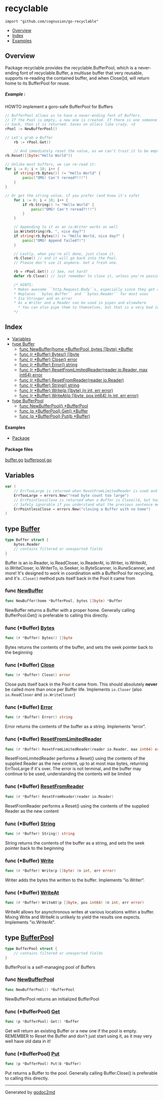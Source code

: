 

# recyclable
`import "github.com/cognusion/go-recyclable"`

* [Overview](#pkg-overview)
* [Index](#pkg-index)
* [Examples](#pkg-examples)

## <a name="pkg-overview">Overview</a>
Package recyclable provides the recyclable.BufferPool, which is a never-ending font of
recyclable.Buffer, a multiuse buffer that very reusable, supports re-reading the contained
buffer, and when Close()d, will return home to its BufferPool for reuse.


##### Example :
HOWTO implement a goro-safe BufferPool for Buffers

``` go
// BufferPool allows us to have a never-ending font of Buffers.
// If the Pool is empty, a new one is created. If there is one someone put
// back, then it is returned. Saves on allocs like crazy. <3
rPool := NewBufferPool()

// Let's grab a Buffer
    rb := rPool.Get()

    // And immediately reset the value, as we can't trust it to be empty
rb.Reset([]byte("Hello World"))

// Unlike most buffers, we can re-read it:
for i := 0; i < 10; i++ {
    if string(rb.Bytes()) != "Hello World" {
        panic("OMG! Can't reread?!!!")
    }
}

// Or get the string value, if you prefer (and know it's safe)
    for i := 0; i < 10; i++ {
        if rb.String() != "Hello World" {
            panic("OMG! Can't reread?!!!")
        }
    }

    // Appending to it as an io.Writer works as well
    io.WriteString(rb, ", nice day?")
    if string(rb.Bytes()) != "Hello World, nice day?" {
        panic("OMG! Append failed?!")
    }

    // Lastly, when you're all done, just close it.
    rb.Close() // and it will go back into the Pool.
    // Please don't use it anymore. Get a fresh one.

    rb = rPool.Get() // See, not hard?
    defer rb.Close() // Just remember to close it, unless you're passing it elsewhere

    /* HINTS:
    * Makes awesome ``http.Request.Body``s, especially since they get automatically ``.Close()``d when done with
    * Replaces ``bytes.Buffer`` and ``bytes.Reader`` for most uses
    * Isa Stringer and an error
    * As a Writer and a Reader can be used in pipes and elsewhere
      * You can also pipe them to themselves, but that is a very bad idea unless you love watching OOMs
    */
```



## <a name="pkg-index">Index</a>
* [Variables](#pkg-variables)
* [type Buffer](#Buffer)
  * [func NewBuffer(home *BufferPool, bytes []byte) *Buffer](#NewBuffer)
  * [func (r *Buffer) Bytes() []byte](#Buffer.Bytes)
  * [func (r *Buffer) Close() error](#Buffer.Close)
  * [func (r *Buffer) Error() string](#Buffer.Error)
  * [func (r *Buffer) ResetFromLimitedReader(reader io.Reader, max int64) error](#Buffer.ResetFromLimitedReader)
  * [func (r *Buffer) ResetFromReader(reader io.Reader)](#Buffer.ResetFromReader)
  * [func (r *Buffer) String() string](#Buffer.String)
  * [func (r *Buffer) Write(p []byte) (n int, err error)](#Buffer.Write)
  * [func (r *Buffer) WriteAt(p []byte, pos int64) (n int, err error)](#Buffer.WriteAt)
* [type BufferPool](#BufferPool)
  * [func NewBufferPool() *BufferPool](#NewBufferPool)
  * [func (p *BufferPool) Get() *Buffer](#BufferPool.Get)
  * [func (p *BufferPool) Put(b *Buffer)](#BufferPool.Put)

#### <a name="pkg-examples">Examples</a>
* [Package](#example-)

#### <a name="pkg-files">Package files</a>
[buffer.go](https://github.com/cognusion/go-recyclable/tree/master/buffer.go) [bufferpool.go](https://github.com/cognusion/go-recyclable/tree/master/bufferpool.go)



## <a name="pkg-variables">Variables</a>
``` go
var (
    // ErrTooLarge is returned when ResetFromLimitedReader is used and the supplied Reader writes too much
    ErrTooLarge = errors.New("read byte count too large")
    // ErrPointlessClose is returned when a Buffer is Close()d, but has no home to return to.
    // Safely ignorable if you understand what the previous sentence means.
    ErrPointlessClose = errors.New("closing a Buffer with no home")
)
```



## <a name="Buffer">type</a> [Buffer](https://github.com/cognusion/go-recyclable/tree/master/buffer.go?s=1038:1110#L27)
``` go
type Buffer struct {
    bytes.Reader
    // contains filtered or unexported fields
}

```
Buffer is an io.Reader, io.ReadCloser, io.ReaderAt,
io.Writer, io.WriterAt, io.WriteCloser, io.WriterTo,
io.Seeker, io.ByteScanner, io.RuneScanner, and more!
It's designed to work in coordination with a BufferPool for
recycling, and it's `.Close()` method puts itself back in
the Pool it came from







### <a name="NewBuffer">func</a> [NewBuffer](https://github.com/cognusion/go-recyclable/tree/master/buffer.go?s=1240:1294#L36)
``` go
func NewBuffer(home *BufferPool, bytes []byte) *Buffer
```
NewBuffer returns a Buffer with a proper home. Generally calling
BufferPool.Get() is preferable to calling this directly.





### <a name="Buffer.Bytes">func</a> (\*Buffer) [Bytes](https://github.com/cognusion/go-recyclable/tree/master/buffer.go?s=2454:2485#L74)
``` go
func (r *Buffer) Bytes() []byte
```
Bytes returns the contents of the buffer, and sets the seek pointer back to the beginning




### <a name="Buffer.Close">func</a> (\*Buffer) [Close](https://github.com/cognusion/go-recyclable/tree/master/buffer.go?s=1534:1564#L45)
``` go
func (r *Buffer) Close() error
```
Close puts itself back in the Pool it came from. This should absolutely **never** be
called more than once per Buffer life.
Implements `io.Closer` (also `io.ReadCloser` and `io.WriteCloser`)




### <a name="Buffer.Error">func</a> (\*Buffer) [Error](https://github.com/cognusion/go-recyclable/tree/master/buffer.go?s=2877:2908#L89)
``` go
func (r *Buffer) Error() string
```
Error returns the contents of the buffer as a string.
Implements “error“.




### <a name="Buffer.ResetFromLimitedReader">func</a> (\*Buffer) [ResetFromLimitedReader](https://github.com/cognusion/go-recyclable/tree/master/buffer.go?s=2126:2200#L62)
``` go
func (r *Buffer) ResetFromLimitedReader(reader io.Reader, max int64) error
```
ResetFromLimitedReader performs a Reset() using the contents of the supplied Reader as the new content,
up to at most max bytes, returning ErrTooLarge if it's over. The error is not terminal, and the buffer
may continue to be used, understanding the contents will be limited




### <a name="Buffer.ResetFromReader">func</a> (\*Buffer) [ResetFromReader](https://github.com/cognusion/go-recyclable/tree/master/buffer.go?s=1746:1796#L54)
``` go
func (r *Buffer) ResetFromReader(reader io.Reader)
```
ResetFromReader performs a Reset() using the contents of the supplied Reader as the new content




### <a name="Buffer.String">func</a> (\*Buffer) [String](https://github.com/cognusion/go-recyclable/tree/master/buffer.go?s=2672:2704#L81)
``` go
func (r *Buffer) String() string
```
String returns the contents of the buffer as a string, and sets the seek pointer back to the beginning




### <a name="Buffer.Write">func</a> (\*Buffer) [Write](https://github.com/cognusion/go-recyclable/tree/master/buffer.go?s=3016:3067#L95)
``` go
func (r *Buffer) Write(p []byte) (n int, err error)
```
Writer adds the bytes the written to the buffer.
Implements “io.Writer“.




### <a name="Buffer.WriteAt">func</a> (\*Buffer) [WriteAt](https://github.com/cognusion/go-recyclable/tree/master/buffer.go?s=3379:3443#L109)
``` go
func (r *Buffer) WriteAt(p []byte, pos int64) (n int, err error)
```
WriteAt allows for asynchronous writes at various locations within a buffer.
Mixing Write and WriteAt is unlikely to yield the results one expects.
Implements "io.WriterAt".




## <a name="BufferPool">type</a> [BufferPool](https://github.com/cognusion/go-recyclable/tree/master/bufferpool.go?s=84:126#L6)
``` go
type BufferPool struct {
    // contains filtered or unexported fields
}

```
BufferPool is a self-managing pool of Buffers







### <a name="NewBufferPool">func</a> [NewBufferPool](https://github.com/cognusion/go-recyclable/tree/master/bufferpool.go?s=179:211#L11)
``` go
func NewBufferPool() *BufferPool
```
NewBufferPool returns an initialized BufferPool





### <a name="BufferPool.Get">func</a> (\*BufferPool) [Get](https://github.com/cognusion/go-recyclable/tree/master/bufferpool.go?s=524:558#L24)
``` go
func (p *BufferPool) Get() *Buffer
```
Get will return an existing Buffer or a new one if the pool is empty.
REMEMBER to Reset the Buffer and don't just start using it, as it
may very well have old data in it!




### <a name="BufferPool.Put">func</a> (\*BufferPool) [Put](https://github.com/cognusion/go-recyclable/tree/master/bufferpool.go?s=708:743#L30)
``` go
func (p *BufferPool) Put(b *Buffer)
```
Put returns a Buffer to the pool. Generally calling Buffer.Close() is
preferable to calling this directly.








- - -
Generated by [godoc2md](http://github.com/cognusion/godoc2md)
